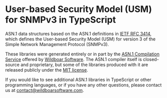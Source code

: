 # User-based Security Model (USM) for SNMPv3 in TypeScript

ASN.1 data structures based on the ASN.1 definitions in
[IETF RFC 3414](https://datatracker.ietf.org/doc/html/rfc3414),
which defines the User-based Security Model (USM) for version 3 of the Simple
Network Management Protocol (SNMPv3).

These libraries were generated entirely or in part by the
[ASN.1 Compilation Service](https://wildboarsoftware.com/asn1-compilation)
offered by [Wildboar Software](https://wildboarsoftware.com). The ASN.1
compiler itself is closed-source and proprietary, but some of the libraries
produced with it are released publicly under the
[MIT license](https://mit-license.org/).

If you would like to see additional ASN.1 libraries in TypeScript or other
programming languages, or if you have any other questions, please contact us at
[contact@wildboarsoftware.com](mailto:contact@wildboarsoftware.com).
